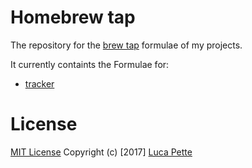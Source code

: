 # Homebrew tap

The repository for the [brew
tap](https://github.com/Homebrew/brew/blob/master/docs/brew-tap.md) formulae
of my projects.

It currently containts the Formulae for:

- [tracker](https://github.com/lucapette/tracker)

# License

[MIT License](/LICENSE) Copyright (c) [2017] [Luca Pette](http://lucapette.me)
